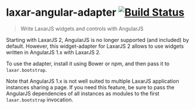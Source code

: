 # laxar-angular-adapter [![Build Status](https://travis-ci.org/LaxarJS/laxar-angular-adapter.svg?branch=master)](https://travis-ci.org/LaxarJS/laxar-angular-adapter)

> Write LaxarJS widgets and controls with AngularJS

Starting with LaxarJS 2, AngularJS is no longer supported (and included) by default.
However, this widget-adapter for LaxarJS 2 allows to use widgets written in AngularJS 1.x with LaxarJS 2.

To use the adapter, install it using Bower or npm, and then pass it to `laxar.bootstrap`.

Note that AngularJS 1.x is not well suited to multiple LaxarJS application instances sharing a page.
If you need this feature, be sure to pass the AngularJS dependencies of all instances as modules to the first `laxar.bootstrap` invocation.
